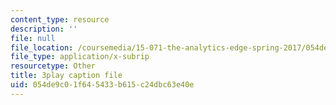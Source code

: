 ```yaml
---
content_type: resource
description: ''
file: null
file_location: /coursemedia/15-071-the-analytics-edge-spring-2017/054de9c01f645433b615c24dbc63e40e_ykiTs5MipJU.vtt
file_type: application/x-subrip
resourcetype: Other
title: 3play caption file
uid: 054de9c0-1f64-5433-b615-c24dbc63e40e
---
```

